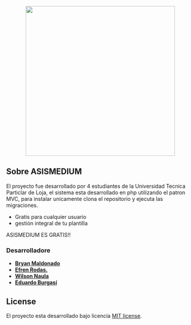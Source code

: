 <p align="center"><a href="https://laravel.com" target="_blank"><img src="asismedium.png" width="400"></a></p>


## Sobre ASISMEDIUM

El proyecto fue desarrollado por 4 estudiantes de la Universidad Tecnica Particlar de Loja, el sistema esta desarrollado en php utilizando el patron MVC, para instalar unicamente clona el repositorio y ejecuta las migraciones.


- Gratis para cualquier usuario
- gestión integral de tu plantilla


ASISMEDIUM ES GRATIS!!


### Desarrolladore

- **[Bryan Maldonado](https://github.com/bryan566)**
- **[Efren Rodas.](https://github.com/efrenrodas)**
- **[Wilson Naula](https://github.com/Wilson-NaBe)**
- **[Eduardo Burgasí](https://github.com/elburgasi)**




## License

El proyecto esta desarrollado bajo licencia [MIT license](https://opensource.org/licenses/MIT).
